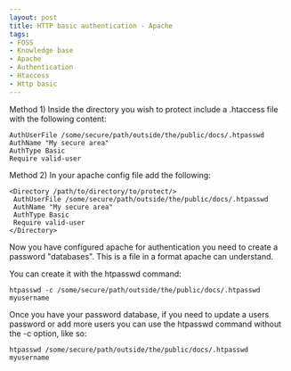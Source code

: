 ```yaml
---
layout: post
title: HTTP basic authentication - Apache
tags:
- FOSS
- Knowledge base
- Apache
- Authentication
- Htaccess
- Http basic
---
```


Method 1)
Inside the directory you wish to protect include a .htaccess file with the following content:

```text
AuthUserFile /some/secure/path/outside/the/public/docs/.htpasswd
AuthName "My secure area"
AuthType Basic
Require valid-user
```

Method 2)
In your apache config file add the following:

```text
<Directory /path/to/directory/to/protect/>
 AuthUserFile /some/secure/path/outside/the/public/docs/.htpasswd
 AuthName "My secure area"
 AuthType Basic
 Require valid-user
</Directory>
```

Now you have configured apache for authentication you need to create a password "databases". This is a file in a format apache can understand.

You can create it with the htpasswd command:

```text
htpasswd -c /some/secure/path/outside/the/public/docs/.htpasswd myusername
```

Once you have your password database, if you need to update a users password or add more users you can use the htpasswd command without the -c option, like so:

```text
htpasswd /some/secure/path/outside/the/public/docs/.htpasswd myusername
```
